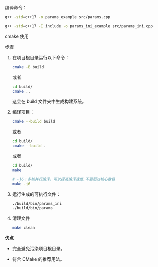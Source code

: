 编译命令：
```bash
g++ -std=c++17 -o params_example src/params.cpp
```

```bash
g++ -std=c++17 -I include -o params_ini_example src/params_ini.cpp
```

cmake 使用

步骤

1. 在项目根目录运行以下命令：

    ```bash
    cmake -B build
    ```

    或者

    ```bash
    cd build/
    cmake ..
    ```
    这会在 build 文件夹中生成构建系统。

2. 编译项目：

    ```bash
    cmake --build build
    ```

    或者

    ```bash
    cd build/
    cmake --build .
    ```

    或者

    ```bash
    cd build/
    make
    ```
    
    ```bash
    # -j6：多核并行编译，可以提高编译速度,不要超过核心数目
    make -j6
    ```

3. 运行生成的可执行文件：

    ```bash
    ./build/bin/params_ini
    ./build/bin/params
    ```

4. 清理文件

    ```bash
    make clean
    ```

**优点**

- 完全避免污染项目根目录。

- 符合 CMake 的推荐用法。
